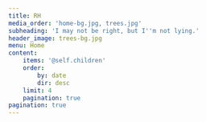 ```yaml
---
title: RH
media_order: 'home-bg.jpg, trees.jpg'
subheading: 'I may not be right, but I''m not lying.'
header_image: trees-bg.jpg
menu: Home
content:
    items: '@self.children'
    order:
        by: date
        dir: desc
    limit: 4
    pagination: true
pagination: true
---
```


